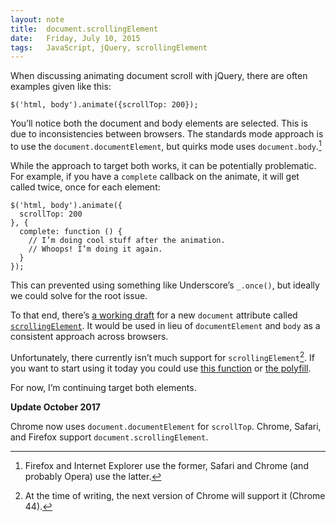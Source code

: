 ```yaml
---
layout: note
title:  document.scrollingElement
date:   Friday, July 10, 2015
tags:   JavaScript, jQuery, scrollingElement
---
```


When discussing animating document scroll with jQuery, there are often examples given like this:

    $('html, body').animate({scrollTop: 200});

You’ll notice both the document and body elements are selected. This is due to inconsistencies between browsers. The standards mode approach is to use the `document.documentElement`, but quirks mode uses `document.body`.[^1]

While the approach to target both works, it can be potentially problematic. For example, if you have a `complete` callback on the animate, it will get called twice, once for each element:

    $('html, body').animate({
      scrollTop: 200
    }, {
      complete: function () {
        // I’m doing cool stuff after the animation.
        // Whoops! I’m doing it again.
      }
    });

This can prevented using something like Underscore’s `_.once()`, but ideally we could solve for the root issue.

To that end, there’s [a working draft](http://dev.w3.org/csswg/cssom-view/#dom-document-scrollingelement) for a new `document` attribute called [`scrollingElement`](https://developer.mozilla.org/en-US/docs/Web/API/document/scrollingElement). It would be used in lieu of `documentElement` and `body` as a consistent approach across browsers.

Unfortunately, there currently isn’t much support for `scrollingElement`[^2]. If you want to start using it today you could use [this function](https://gist.github.com/dperini/ac3d921d6a08f10fd10e) or [the polyfill](https://github.com/mathiasbynens/document.scrollingElement).

For now, I’m continuing target both elements.

**Update October 2017**

Chrome now uses `document.documentElement` for `scrollTop`. Chrome, Safari, and Firefox support `document.scrollingElement`.

[^1]: Firefox and Internet Explorer use the former, Safari and Chrome (and probably Opera) use the latter.
[^2]: At the time of writing, the next version of Chrome will support it (Chrome 44).
